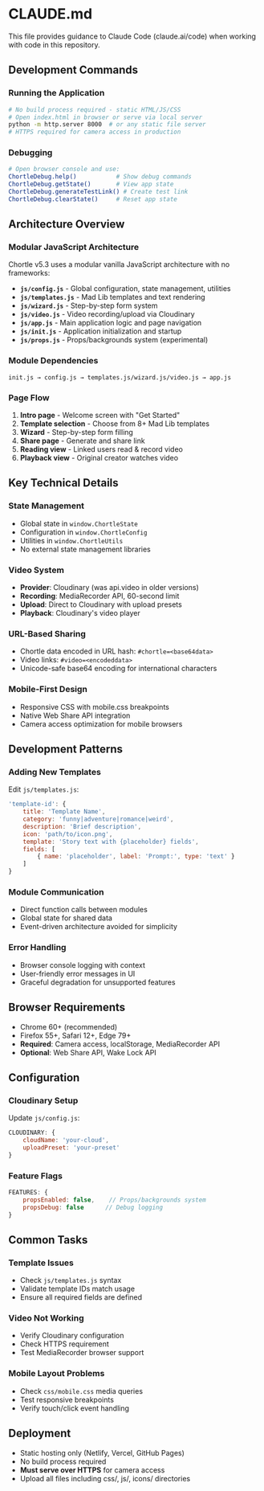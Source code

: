 # CLAUDE.md

This file provides guidance to Claude Code (claude.ai/code) when working with code in this repository.

## Development Commands

### Running the Application
```bash
# No build process required - static HTML/JS/CSS
# Open index.html in browser or serve via local server
python -m http.server 8000  # or any static file server
# HTTPS required for camera access in production
```

### Debugging
```bash
# Open browser console and use:
ChortleDebug.help()           # Show debug commands
ChortleDebug.getState()       # View app state  
ChortleDebug.generateTestLink() # Create test link
ChortleDebug.clearState()     # Reset app state
```

## Architecture Overview

### Modular JavaScript Architecture
Chortle v5.3 uses a modular vanilla JavaScript architecture with no frameworks:

- **`js/config.js`** - Global configuration, state management, utilities
- **`js/templates.js`** - Mad Lib templates and text rendering
- **`js/wizard.js`** - Step-by-step form system  
- **`js/video.js`** - Video recording/upload via Cloudinary
- **`js/app.js`** - Main application logic and page navigation
- **`js/init.js`** - Application initialization and startup
- **`js/props.js`** - Props/backgrounds system (experimental)

### Module Dependencies
```
init.js → config.js → templates.js/wizard.js/video.js → app.js
```

### Page Flow
1. **Intro page** - Welcome screen with "Get Started" 
2. **Template selection** - Choose from 8+ Mad Lib templates
3. **Wizard** - Step-by-step form filling
4. **Share page** - Generate and share link
5. **Reading view** - Linked users read & record video
6. **Playback view** - Original creator watches video

## Key Technical Details

### State Management
- Global state in `window.ChortleState` 
- Configuration in `window.ChortleConfig`
- Utilities in `window.ChortleUtils`
- No external state management libraries

### Video System
- **Provider**: Cloudinary (was api.video in older versions)
- **Recording**: MediaRecorder API, 60-second limit
- **Upload**: Direct to Cloudinary with upload presets
- **Playback**: Cloudinary's video player

### URL-Based Sharing
- Chortle data encoded in URL hash: `#chortle=<base64data>`
- Video links: `#video=<encodeddata>`
- Unicode-safe base64 encoding for international characters

### Mobile-First Design
- Responsive CSS with mobile.css breakpoints
- Native Web Share API integration
- Camera access optimization for mobile browsers

## Development Patterns

### Adding New Templates
Edit `js/templates.js`:
```javascript
'template-id': {
    title: 'Template Name',
    category: 'funny|adventure|romance|weird',
    description: 'Brief description', 
    icon: 'path/to/icon.png',
    template: 'Story text with {placeholder} fields',
    fields: [
        { name: 'placeholder', label: 'Prompt:', type: 'text' }
    ]
}
```

### Module Communication
- Direct function calls between modules
- Global state for shared data
- Event-driven architecture avoided for simplicity

### Error Handling
- Browser console logging with context
- User-friendly error messages in UI
- Graceful degradation for unsupported features

## Browser Requirements
- Chrome 60+ (recommended)
- Firefox 55+, Safari 12+, Edge 79+
- **Required**: Camera access, localStorage, MediaRecorder API
- **Optional**: Web Share API, Wake Lock API

## Configuration

### Cloudinary Setup
Update `js/config.js`:
```javascript
CLOUDINARY: {
    cloudName: 'your-cloud',
    uploadPreset: 'your-preset'
}
```

### Feature Flags
```javascript
FEATURES: {
    propsEnabled: false,    // Props/backgrounds system
    propsDebug: false      // Debug logging
}
```

## Common Tasks

### Template Issues
- Check `js/templates.js` syntax
- Validate template IDs match usage
- Ensure all required fields are defined

### Video Not Working  
- Verify Cloudinary configuration
- Check HTTPS requirement
- Test MediaRecorder browser support

### Mobile Layout Problems
- Check `css/mobile.css` media queries  
- Test responsive breakpoints
- Verify touch/click event handling

## Deployment
- Static hosting only (Netlify, Vercel, GitHub Pages)
- No build process required
- **Must serve over HTTPS** for camera access
- Upload all files including css/, js/, icons/ directories